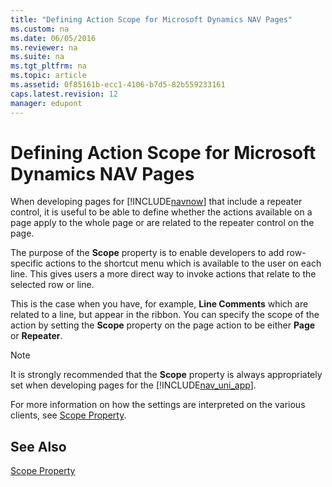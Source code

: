 ```yaml
---
title: "Defining Action Scope for Microsoft Dynamics NAV Pages"
ms.custom: na
ms.date: 06/05/2016
ms.reviewer: na
ms.suite: na
ms.tgt_pltfrm: na
ms.topic: article
ms.assetid: 0f85161b-ecc1-4106-b7d5-82b559233161
caps.latest.revision: 12
manager: edupont
---
```

# Defining Action Scope for Microsoft Dynamics NAV Pages
When developing pages for [!INCLUDE[navnow](includes/navnow_md.md)] that include a repeater control, it is useful to be able to define whether the actions available on a page apply to the whole page or are related to the repeater control on the page.  
  
 The purpose of the **Scope** property is to enable developers to add row\-specific actions to the shortcut menu which is available to the user on each line. This gives users a more direct way to invoke actions that relate to the selected row or line.  
  
 This is the case when you have, for example, **Line Comments** which are related to a line, but appear in the ribbon. You can specify the scope of the action by setting the **Scope** property on the page action to be either **Page** or **Repeater**.  
  
> [!NOTE]  
>  It is strongly recommended that the **Scope** property is always appropriately set when developing pages for the [!INCLUDE[nav_uni_app](includes/nav_uni_app_md.md)].  
  
 For more information on how the settings are interpreted on the various clients, see [Scope Property](Scope-Property.md).  
  
## See Also  
 [Scope Property](Scope-Property.md)